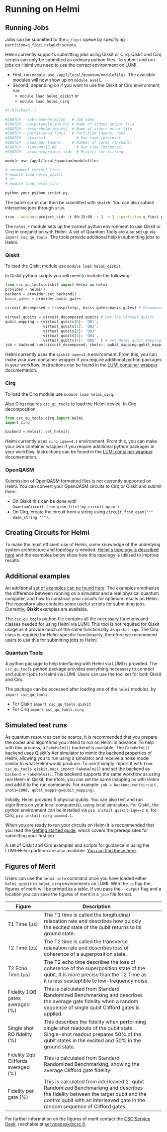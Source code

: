 # Running on Helmi

## Running Jobs

Jobs can be submitted to the `q_fiqci` queue by specifying `--partition=q_fiqci` in batch scripts. 

Helmi currently supports submitting jobs using Qiskit or Cirq. Qiskit and Cirq scripts can only be submitted as ordinary python files. 
To submit and run jobs on Helmi you need to use the correct environment on LUMI.

* First, run `module use /appl/local/quantum/modulefiles`. The available modules will now show up on `module avail`. 
* Second, depending on if you want to use the Qiskit or Cirq environment, run:
	* `module load helmi_qiskit` or 
	* `module load helmi_cirq`


```bash
#!/bin/bash -l
 
#SBATCH --job-name=helmijob   # Job name
#SBATCH --output=helmijob.o%j # Name of stdout output file
#SBATCH --error=helmijob.e%j  # Name of stderr error file
#SBATCH --partition=q_fiqci   # Partition (queue) name
#SBATCH --ntasks=1              # One task (process)
#SBATCH --cpus-per-task=1     # Number of cores (threads)
#SBATCH --time=00:15:00         # Run time (hh:mm:ss)
#SBATCH --account=project_<id>  # Project for billing

module use /appl/local/quantum/modulefiles

# uncomment correct line:
# module load helmi_qiskit
# or
# module load helmi_cirq
 
python your_python_script.py
```

The batch script can then be submitted with `sbatch`. You can also submit interactive jobs through `srun`. 

```bash
srun --account=project_<id> -t 00:15:00 -c 1 -n 1 --partition q_fiqci python your_python_script.py
```

The `helmi_*` module sets up the correct python environment to use Qiskit or Cirq in conjunction with Helmi. A set of Quantum Tools are also set up via `import csc_qu_tools`. The tools provide additional help in submitting jobs to Helmi. 

### Qiskit

To load the Qiskit module use `module load helmi_qiskit`.

In Qiskit python scripts you will need to include the following:

```python
from csc_qu_tools.qiskit import Helmi as helmi
provider = helmi()
backend = provider.set_backend()
basis_gates = provider.basis_gates
 
circuit_decomposed = transpile(qc, basis_gates=basis_gates) # Decompose circuit into native basis gates
 
virtual_qubits = circuit_decomposed.qubits # Get the virtual qubits
qubit_mapping = {virtual_qubits[0]: 'QB1',
                 virtual_qubits[1]: 'QB2',
                 virtual_qubits[2]: 'QB3'
                 virtual_qubits[3]: 'QB4',
                 virtual_qubits[4]: 'QB5'  } # Set Helmi qubit mapping. This will need to be changed based on where your 2 qubit gates are in your circuit.
job = backend.run(circuit_decomposed, shots=, qubit_mapping=qubit_mapping) # Run with decomposed circuit and qubit mapping
```


Helmi currently uses the `qiskit-iqm==2.0` environment. From this, you can make your own container wrapper if you require additional python packages in your workflow. Instructions can be found in the [LUMI container wrapper](../../../containers/tykky/) documentation.

### Cirq

To load the Cirq module use `module load helmi_cirq`.

Also Cirq requires `csc_qu_tools` to load the Helmi device. In Cirq decomposition 

```python
from csc_qu_tools.cirq import Helmi
import cirq

backend = Helmi().set_helmi()
```


Helmi currently uses `cirq-iqm==4.1` environment. From this, you can make your own container wrapper if you require additional python packages in your workflow. Instructions can be found in the [LUMI container wrapper](../../../containers/tykky/) documentation.

### OpenQASM

Submission of OpenQASM formatted files is not currently supported on Helmi. You can convert your OpenQASM circuits to Cirq or Qiskit and submit them.

* On Qiskit this can be done with `QuantumCircuit.from_qasm_file('my_circuit.qasm')`.
* On Cirq, create the circuit from a string using  `circuit_from_qasm(""" Qasm_string """)`. 


## Creating Circuits for Helmi

To make the most efficient use of Helmi, some knowledge of the underlying system architecture and topology is needed. 
[Helmi's topology is described here](../helmi-specs/) and the examples below show how this topology is utilised to improve results. 

## Additional examples

An additional [set of examples can be found here](https://github.com/FiQCI/helmi-examples). 
The examples emphasize the difference between running on a simulator and a real physical quantum computer, 
and how to construct your circuits for optimum results on Helmi. The repository also contains some useful 
scripts for submitting jobs. Currently, **Qiskit** examples are available.

The `csc_qu_tools` python file contains all the necessary functions and classes needed for using Helmi via LUMI. 
This tool is not required for Qiskit usage as it provide much of the same functionality as `qiskit-iqm`. 
The Cirq class is required for Helmi specific functionality, therefore we recommend users to use this for submitting jobs to Helmi. 

### Quantum Tools

A python package to help interfacing with Helmi via LUMI is provided. The `csc_qu_tools` python package provides everything necessary to connect and submit jobs to Helmi via LUMI. Users can use the tool set for both Qiskit and Cirq. 

The package can be accessed after loading one of the `helmi` modules, by `import csc_qu_tools`. 

* For Qiskit `import csc_qu_tools.qiskit`
* For Cirq `import csc_qu_tools.cirq`


## Simulated test runs

As quantum resources can be scarce, it is recommended that you prepare the codes and algorithms you intend to run on Helmi in advance. To help with this process, a `FakeHelmi()` backend is available. The `FakeHelmi()` backend uses Qiskit's Aer simulator to mimic the backend properties of Helmi, allowing you to run using a simulator and receive a noise model similar to what Helmi would produce. To use it simply import it with `from csc_qu_tools.qiskit.mock import FakeHelmi()` and set the backend as `backend = FakeHelmi()`. This backend supports the same workflow as using real Helmi in Qiskit, therefore, you can set the same mapping as with Helmi and add it to the run commands. For example: `job = backend.run(circuit, shots=1000, qubit_mapping=qubit_mapping)`.

Initially, Helmi provides 5 physical qubits. You can also test and run algorithms on your local computer(s), using local simulators. For Qiskit, the python environment can be installed via `pip install qiskit-iqm==2.0`, for Cirq, `pip install cirq-iqm==4.1`.

When you are ready to run your circuits on Helmi it is recommended that you read the [Getting started guide](../helmi-from-lumi/), which covers the prerequisites for submitting your first job. 

A set of Qiskit and Cirq examples and scripts for guidance in using the LUMI-Helmi partition are also available. [You can find these here](https://github.com/FiQCI/helmi-examples). 

## Figures of Merit

Users can use the `helmi-info` command once you have loaded either `helmi_qiskit` or `helmi_cirq` environments on LUMI. With the `-p` flag the figures of merit will be printed as a table. If you pass the `--output` flag and a location you can save the figures of merit in a `json` file format. 

| Figure                              | Description                                                                                                                                                                                                      |     |     |
| ----------------------------------- | ---------------------------------------------------------------------------------------------------------------------------------------------------------------------------------------------------------------- | --- | --- |
| T1 Time (μs)                        | The T1 time is called the longitudinal relaxation rate and describes how quickly the excited state of the qubit returns to its ground state.                                                                     |     |     |
| T2 Time (μs)                        | The T2 time is called the transverse relaxation rate and describes loss of coherence of a superposition state.                                                                                                   |     |     |
| T2 Echo Time (μs)                   | The T2 echo time describes the loss of coherence of the superposition state of the qubit. It is more precise than the T2 Time as it is less susceptible to low-frequency noise.                                  |     |     |
| Fidelity 1QB gates averaged (%)     | This is calculated from Standard Randomized Benchmarking and describes the average gate fidelity when a random sequence of single qubit Clifford gates is applied.                                               |     |     |
| Single shot RO fidelity (%)         | This describes the fidelity when performing single shot readouts of the qubit state. Single-shot readout prepares 50% of the qubit states in the excited and 50% in the ground state.                            |     |     |
| Fidelity 2qb Cliffords averaged (%) | This is calculated from Standard Randomized Benchmarking, showing the average Clifford gate fidelity.                                                                                                            |     |     |
| Fidelity per gate (%)               | This is calculated from interleaved 2-qubit Randomized Benchmarking and describes the fidelity between the target qubit and the control qubit with an interleaved gate in the random sequence of Clifford gates. |     |     |

For further information on the figures of merit contact the [CSC Service Desk](../../../../support/contact/), reachable at servicedesk@csc.fi.